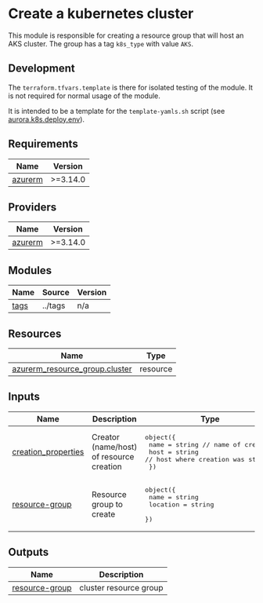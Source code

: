 <!-- markdownlint-disable MD033 -->
# Create a kubernetes cluster

This module is responsible for creating a resource group that will host an AKS cluster.
The group has a tag `k8s_type` with value `AKS`. 

## Development

The `terraform.tfvars.template` is there for isolated testing of the module. It is not required
for normal usage of the module.

It is intended to be a template for the `template-yamls.sh` script
(see [aurora.k8s.deploy.env](ssh://git@gitlab.haufedev.systems:2222/aurora/infrastructure/aurora.k8s.deploy.env)).

<!-- BEGIN_TF_DOCS -->
## Requirements

| Name | Version |
|------|---------|
| <a name="requirement_azurerm"></a> [azurerm](#requirement\_azurerm) | >=3.14.0 |

## Providers

| Name | Version |
|------|---------|
| <a name="provider_azurerm"></a> [azurerm](#provider\_azurerm) | >=3.14.0 |

## Modules

| Name | Source | Version |
|------|--------|---------|
| <a name="module_tags"></a> [tags](#module\_tags) | ../tags | n/a |

## Resources

| Name | Type |
|------|------|
| [azurerm_resource_group.cluster](https://registry.terraform.io/providers/hashicorp/azurerm/latest/docs/resources/resource_group) | resource |

## Inputs

| Name | Description | Type | Default | Required |
|------|-------------|------|---------|:--------:|
| <a name="input_creation_properties"></a> [creation\_properties](#input\_creation\_properties) | Creator (name/host) of resource creation | <pre>object({<br>    name = string // name of creator<br>    host = string // host where creation was started<br>  })</pre> | `null` | no |
| <a name="input_resource-group"></a> [resource-group](#input\_resource-group) | Resource group to create | <pre>object({<br>    name     = string<br>    location = string<br>  })</pre> | n/a | yes |

## Outputs

| Name | Description |
|------|-------------|
| <a name="output_resource-group"></a> [resource-group](#output\_resource-group) | cluster resource group |
<!-- END_TF_DOCS -->
